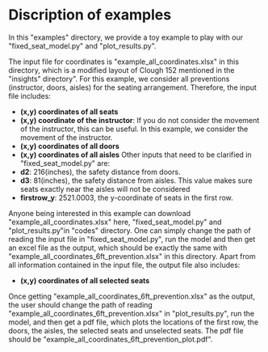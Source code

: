 # Discription of examples
In this "examples" directory, we provide a toy example to play with our "fixed_seat_model.py" and "plot_results.py".

The input file for coordinates is "example_all_coordinates.xlsx" in this directory, which is a modified layout of Clough 152 mentioned in 
the "insights" directory". For this example, we consider all preventions (instructor, doors, aisles) for the seating arrangement. Therefore, the input file includes:
* **(x,y) coordinates of all seats**
* **(x,y) coordinate of the instructor**: If you do not consider the movement of the instructor, this can be useful. In this example, we consider the movement of the instructor.
* **(x,y) coordinates of all doors**
* **(x,y) coordinates of all aisles**
Other inputs that need to be clarified in "fixed_seat_model.py" are:
* **d2**: 216(inches), the safety distance from doors.
* **d3**: 81(inches), the safety distance from aisles. This value makes sure seats exactly near the aisles will not be considered
* **firstrow_y**: 2521.0003, the y-coordinate of seats in the first row.

Anyone being interested in this example can download "example_all_coordinates.xlsx" here, "fixed_seat_model.py" and "plot_results.py"in "codes" directory. One can simply change the path of reading the input file in "fixed_seat_model.py", run the model and then get an excel file as the output, which should be exactly the same with "example_all_coordinates_6ft_prevention.xlsx" in this directory. Apart from all information contained in the input file, the output file also includes:
* **(x,y) coordinates of all selected seats**

Once getting "example_all_coordinates_6ft_prevention.xlsx" as the output, the user should change the path of reading "example_all_coordinates_6ft_prevention.xlsx" in "plot_results.py", run the model, and then get a pdf file, which plots the locations of the first row, the doors, the aisles, the selected seats and unselected seats. The pdf file should be "example_all_coordinates_6ft_prevention_plot.pdf".
